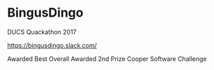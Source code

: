 # BingusDingo
DUCS Quackathon 2017

https://bingusdingo.slack.com/

Awarded Best Overall
Awarded 2nd Prize Cooper Software Challenge
